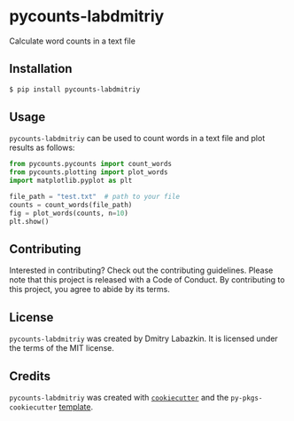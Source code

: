 # pycounts-labdmitriy

Calculate word counts in a text file

## Installation

```bash
$ pip install pycounts-labdmitriy
```

## Usage

`pycounts-labdmitriy` can be used to count words in a text file and plot results
as follows:

```python
from pycounts.pycounts import count_words
from pycounts.plotting import plot_words
import matplotlib.pyplot as plt

file_path = "test.txt"  # path to your file
counts = count_words(file_path)
fig = plot_words(counts, n=10)
plt.show()
```

## Contributing

Interested in contributing? Check out the contributing guidelines. Please note that this project is released with a Code of Conduct. By contributing to this project, you agree to abide by its terms.

## License

`pycounts-labdmitriy` was created by Dmitry Labazkin. It is licensed under the terms of the MIT license.

## Credits

`pycounts-labdmitriy` was created with [`cookiecutter`](https://cookiecutter.readthedocs.io/en/latest/) and the `py-pkgs-cookiecutter` [template](https://github.com/py-pkgs/py-pkgs-cookiecutter).
